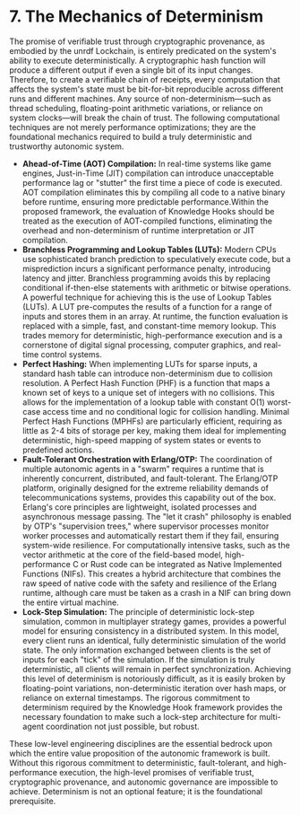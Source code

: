 # 7. The Mechanics of Determinism

The promise of verifiable trust through cryptographic provenance, as embodied by the unrdf Lockchain, is entirely predicated on the system's ability to execute deterministically. A cryptographic hash function will produce a different output if even a single bit of its input changes. Therefore, to create a verifiable chain of receipts, every computation that affects the system's state must be bit-for-bit reproducible across different runs and different machines. Any source of non-determinism—such as thread scheduling, floating-point arithmetic variations, or reliance on system clocks—will break the chain of trust. The following computational techniques are not merely performance optimizations; they are the foundational mechanics required to build a truly deterministic and trustworthy autonomic system.

*   **Ahead-of-Time (AOT) Compilation:** In real-time systems like game engines, Just-in-Time (JIT) compilation can introduce unacceptable performance lag or "stutter" the first time a piece of code is executed. AOT compilation eliminates this by compiling all code to a native binary before runtime, ensuring more predictable performance.Within the proposed framework, the evaluation of Knowledge Hooks should be treated as the execution of AOT-compiled functions, eliminating the overhead and non-determinism of runtime interpretation or JIT compilation.
*   **Branchless Programming and Lookup Tables (LUTs):** Modern CPUs use sophisticated branch prediction to speculatively execute code, but a misprediction incurs a significant performance penalty, introducing latency and jitter. Branchless programming avoids this by replacing conditional if-then-else statements with arithmetic or bitwise operations. A powerful technique for achieving this is the use of Lookup Tables (LUTs). A LUT pre-computes the results of a function for a range of inputs and stores them in an array. At runtime, the function evaluation is replaced with a simple, fast, and constant-time memory lookup. This trades memory for deterministic, high-performance execution and is a cornerstone of digital signal processing, computer graphics, and real-time control systems.
*   **Perfect Hashing:** When implementing LUTs for sparse inputs, a standard hash table can introduce non-determinism due to collision resolution. A Perfect Hash Function (PHF) is a function that maps a known set of keys to a unique set of integers with no collisions. This allows for the implementation of a lookup table with constant O(1) worst-case access time and no conditional logic for collision handling. Minimal Perfect Hash Functions (MPHFs) are particularly efficient, requiring as little as 2-4 bits of storage per key, making them ideal for implementing deterministic, high-speed mapping of system states or events to predefined actions.
*   **Fault-Tolerant Orchestration with Erlang/OTP:** The coordination of multiple autonomic agents in a "swarm" requires a runtime that is inherently concurrent, distributed, and fault-tolerant. The Erlang/OTP platform, originally designed for the extreme reliability demands of telecommunications systems, provides this capability out of the box. Erlang's core principles are lightweight, isolated processes and asynchronous message passing. The "let it crash" philosophy is enabled by OTP's "supervision trees," where supervisor processes monitor worker processes and automatically restart them if they fail, ensuring system-wide resilience. For computationally intensive tasks, such as the vector arithmetic at the core of the field-based model, high-performance C or Rust code can be integrated as Native Implemented Functions (NIFs). This creates a hybrid architecture that combines the raw speed of native code with the safety and resilience of the Erlang runtime, although care must be taken as a crash in a NIF can bring down the entire virtual machine.
*   **Lock-Step Simulation:** The principle of deterministic lock-step simulation, common in multiplayer strategy games, provides a powerful model for ensuring consistency in a distributed system. In this model, every client runs an identical, fully deterministic simulation of the world state. The only information exchanged between clients is the set of inputs for each "tick" of the simulation. If the simulation is truly deterministic, all clients will remain in perfect synchronization. Achieving this level of determinism is notoriously difficult, as it is easily broken by floating-point variations, non-deterministic iteration over hash maps, or reliance on external timestamps. The rigorous commitment to determinism required by the Knowledge Hook framework provides the necessary foundation to make such a lock-step architecture for multi-agent coordination not just possible, but robust.

These low-level engineering disciplines are the essential bedrock upon which the entire value proposition of the autonomic framework is built. Without this rigorous commitment to deterministic, fault-tolerant, and high-performance execution, the high-level promises of verifiable trust, cryptographic provenance, and autonomic governance are impossible to achieve. Determinism is not an optional feature; it is the foundational prerequisite.
